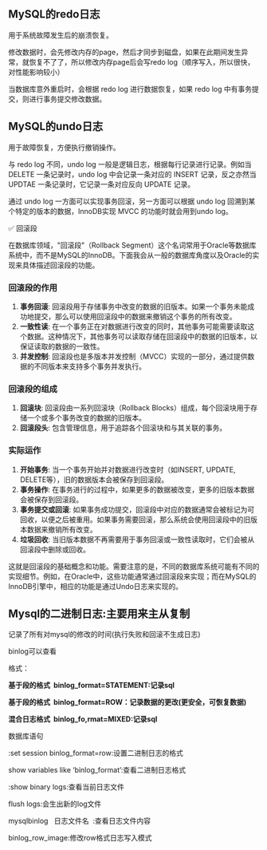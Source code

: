 
## **MySQL的redo日志**

用于系统故障发生后的崩溃恢复。

修改数据时，会先修改内存的page，然后才同步到磁盘，如果在此期间发生异常，就恢复不了了，所以修改内存page后会写redo log（顺序写入，所以很快，对性能影响较小）

当数据库意外重启时，会根据 redo log 进行数据恢复，如果 redo log 中有事务提交，则进行事务提交修改数据。

## **MySQL的undo日志**

用于故障恢复，方便执行撤销操作。

与 redo log 不同，undo log 一般是逻辑日志，根据每行记录进行记录。例如当 DELETE 一条记录时，undo log 中会记录一条对应的 INSERT 记录，反之亦然当 UPDTAE 一条记录时，它记录一条对应反向 UPDATE 记录。

通过 undo log 一方面可以实现事务回滚，另一方面可以根据 undo log 回溯到某个特定的版本的数据，InnoDB实现 MVCC 的功能时就会用到undo log。

<aside>
✅ 回滚段

在数据库领域，"回滚段"（Rollback Segment）这个名词常用于Oracle等数据库系统中，而不是MySQL的InnoDB。下面我会从一般的数据库角度以及Oracle的实现来具体描述回滚段的功能。

### 回滚段的作用

1. **事务回滚**: 回滚段用于存储事务中改变的数据的旧版本。如果一个事务未能成功地提交，那么可以使用回滚段中的数据来撤销这个事务的所有改变。
2. **一致性读**: 在一个事务正在对数据进行改变的同时，其他事务可能需要读取这个数据。这种情况下，其他事务可以读取存储在回滚段中的数据的旧版本，以保证读取的数据的一致性。
3. **并发控制**: 回滚段也是多版本并发控制（MVCC）实现的一部分，通过提供数据的不同版本来支持多个事务并发执行。

### 回滚段的组成

1. **回滚块**: 回滚段由一系列回滚块（Rollback Blocks）组成，每个回滚块用于存储一个或多个事务改变的数据的旧版本。
2. **回滚段头**: 包含管理信息，用于追踪各个回滚块和与其关联的事务。

### 实际运作

1. **开始事务**: 当一个事务开始并对数据进行改变时（如INSERT, UPDATE, DELETE等），旧的数据版本会被保存到回滚段。
2. **事务操作**: 在事务进行的过程中，如果更多的数据被改变，更多的旧版本数据会被保存到回滚段。
3. **事务提交或回滚**: 如果事务成功提交，回滚段中对应的数据通常会被标记为可回收，以便之后被重用。如果事务需要回滚，那么系统会使用回滚段中的旧版本数据来撤销所有改变。
4. **垃圾回收**: 当旧版本数据不再需要用于事务回滚或一致性读取时，它们会被从回滚段中删除或回收。

这就是回滚段的基础概念和功能。需要注意的是，不同的数据库系统可能有不同的实现细节。例如，在Oracle中，这些功能通常通过回滚段来实现；而在MySQL的InnoDB引擎中，相应的功能是通过Undo日志来实现的。

</aside>

## **Mysql的二进制日志:主要用来主从复制**

记录了所有对mysql的修改的时间(执行失败和回滚不生成日志)

binlog可以查看

格式：

**基于段的格式  binlog_format=STATEMENT:记录sql**

**基于段的格式  binlog_format=ROW：记录数据的更改(更安全，可恢复数据)**

**混合日志格式  binlog_fo,rmat=MIXED:记录sql**

数据库语句

:set session binlog_format=row:设置二进制日志的格式

show variables like ‘binlog_format’:查看二进制日志格式

:show binary logs:查看当前日志文件

flush logs:会生出新的log文件

mysqlbinlog   日志文件名  :查看日志文件内容

binlog_row_image:修改row格式日志写入模式